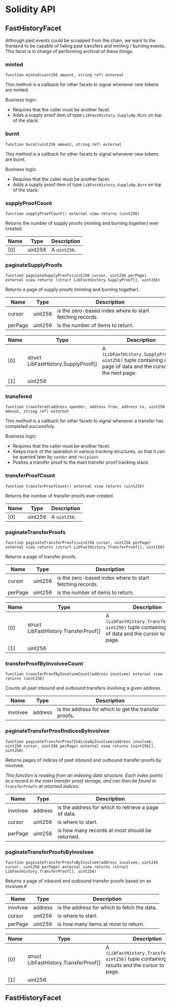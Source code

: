 # Solidity API

## FastHistoryFacet

Although past events could be scrapped from the chain, we want to
the frontend to be capable of listing past transfers and minting / burning events.
This facet is in charge of performing archival of these things.

### minted

```solidity
function minted(uint256 amount, string ref) external
```

This method is a callback for other facets to signal whenever new tokens are minted.

Business logic:
- Requires that the caller must be another facet.
- Adds a supply proof item of type `LibFastHistory.SupplyOp.Mint` on top of the stack.

### burnt

```solidity
function burnt(uint256 amount, string ref) external
```

This method is a callback for other facets to signal whenever new tokens are burnt.

Business logic:
- Requires that the caller must be another facet.
- Adds a supply proof item of type `LibFastHistory.SupplyOp.Burn` on top of the stack.

### supplyProofCount

```solidity
function supplyProofCount() external view returns (uint256)
```

Returns the number of supply proofs (minting and burning together) ever created.

| Name | Type | Description |
| ---- | ---- | ----------- |
| [0] | uint256 | A `uint256`. |

### paginateSupplyProofs

```solidity
function paginateSupplyProofs(uint256 cursor, uint256 perPage) external view returns (struct LibFastHistory.SupplyProof[], uint256)
```

Returns a page of supply proofs (minting and burning together).

| Name | Type | Description |
| ---- | ---- | ----------- |
| cursor | uint256 | is the zero-based index where to start fetching records. |
| perPage | uint256 | is the number of items to return. |

| Name | Type | Description |
| ---- | ---- | ----------- |
| [0] | struct LibFastHistory.SupplyProof[] | A `(LibFastHistory.SupplyProof[], uint256)` tuple containing a page of data and the cursor to the next page. |
| [1] | uint256 |  |

### transfered

```solidity
function transfered(address spender, address from, address to, uint256 amount, string ref) external
```

This method is a callback for other facets to signal whenever a transfer has completed successfuly.

Business logic:
- Requires that the caller must be another facet.
- Keeps track of the operation in various tracking structures, so that it can be queried later by `sender` and `recipient`.
- Pushes a transfer proof to the main transfer proof tracking stack.

### transferProofCount

```solidity
function transferProofCount() external view returns (uint256)
```

Returns the number of transfer proofs ever created.

| Name | Type | Description |
| ---- | ---- | ----------- |
| [0] | uint256 | A `uint256`. |

### paginateTransferProofs

```solidity
function paginateTransferProofs(uint256 cursor, uint256 perPage) external view returns (struct LibFastHistory.TransferProof[], uint256)
```

Returns a page of transfer proofs.

| Name | Type | Description |
| ---- | ---- | ----------- |
| cursor | uint256 | is the zero-based index where to start fetching records. |
| perPage | uint256 | is the number of items to return. |

| Name | Type | Description |
| ---- | ---- | ----------- |
| [0] | struct LibFastHistory.TransferProof[] | A `(LibFastHistory.TransferProof[], uint256)` tuple containing a page of data and the cursor to the next page. |
| [1] | uint256 |  |

### transferProofByInvolveeCount

```solidity
function transferProofByInvolveeCount(address involvee) external view returns (uint256)
```

Counts all past inbound and outbound transfers involving a given address.

| Name | Type | Description |
| ---- | ---- | ----------- |
| involvee | address | is the address for which to get the transfer proofs. |

### paginateTransferProofIndicesByInvolvee

```solidity
function paginateTransferProofIndicesByInvolvee(address involvee, uint256 cursor, uint256 perPage) external view returns (uint256[], uint256)
```

Returns pages of indices of past inbound and outbound transfer proofs by involvee.

_This function is reading from an indexing data structure. Each index points to a record
in the main transfer proof storage, and can then be found in `transferProofs` at returned indices._

| Name | Type | Description |
| ---- | ---- | ----------- |
| involvee | address | is the address for which to retrieve a page of data. |
| cursor | uint256 | is where to start. |
| perPage | uint256 | is how many records at most should be returned. |

### paginateTransferProofsByInvolvee

```solidity
function paginateTransferProofsByInvolvee(address involvee, uint256 cursor, uint256 perPage) external view returns (struct LibFastHistory.TransferProof[], uint256)
```

Returns a page of inbound and outbound transfer proofs based on an involvee.#

| Name | Type | Description |
| ---- | ---- | ----------- |
| involvee | address | is the address for which to fetch the data. |
| cursor | uint256 | is where to start. |
| perPage | uint256 | is how many items at most to return. |

| Name | Type | Description |
| ---- | ---- | ----------- |
| [0] | struct LibFastHistory.TransferProof[] | A `(LibFastHistory.TransferProof[], uint256)` tuple containing the results and the cursor to the next page. |
| [1] | uint256 |  |

## FastHistoryFacet

